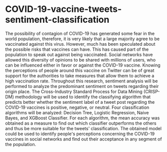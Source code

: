 # COVID-19-vaccine-tweets-sentiment-classification

The possibility of contagion of COVID-19 has generated some fear in the world population, therefore, it is very likely that a large majority agree to be vaccinated against this virus. However, much has been speculated about the possible risks that vaccines can have. This has caused part of the population to speak out against being vaccinated. Social networks have allowed this diversity of opinions to be shared with millions of users, who can be influenced either in favor or against the COVID-19 vaccine. Knowing the perceptions of people around this vaccine on Twitter can be of great support for the authorities to take measures that allow them to achieve a high vaccination rate. Throughout this research, sentiment analysis will be performed to analyze the predominant sentiment on tweets regarding their origin place. The Cross-Industry Standard Process for Data Mining (CRISP-DM) methodology will be used to identify the classifying algorithm that predicts better whether the sentiment label of a tweet post regarding the COVID-19 vaccines is positive, negative, or neutral. Four classification algorithms will be analyzed: Decision Tree, Logistic Regression, Naive Bayes, and XGBoost Classifier. For each algorithm, the mean accuracy was obtained as a measure to find out which classifier outperforms the others and thus be more suitable for the tweets' classification. The obtained model could be used to identify people's perceptions concerning the COVID-19 vaccines in social networks and find out their acceptance in any segment of the population.
